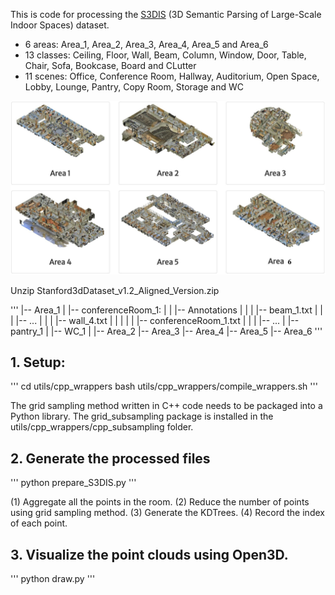 
This is code for processing the [S3DIS](http://buildingparser.stanford.edu/images/3D_Semantic_Parsing.pdf) (3D Semantic Parsing of Large-Scale Indoor Spaces) dataset.


- 6 areas: Area_1, Area_2, Area_3, Area_4, Area_5 and Area_6
- 13 classes: Ceiling, Floor, Wall, Beam, Column, Window, Door, Table, Chair, Sofa, Bookcase, Board and CLutter
- 11 scenes: Office, Conference Room, Hallway, Auditorium, Open Space, Lobby, Lounge, Pantry, Copy Room, Storage and WC

![The S3DIS Dataset](images/area1-6.png)


Unzip Stanford3dDataset_v1.2_Aligned_Version.zip

'''
|-- Area_1
|   |-- conferenceRoom_1: 
|   |   |-- Annotations
|   |   |   |-- beam_1.txt
|   |   |   |-- ...
|   |   |   |-- wall_4.txt
|   |   |
|   |   |-- conferenceRoom_1.txt
|   |
|   |-- ...
|   |-- pantry_1
|   |-- WC_1
|
|-- Area_2
|-- Area_3
|-- Area_4
|-- Area_5
|-- Area_6
'''



## 1. Setup:
'''
cd utils/cpp_wrappers
bash utils/cpp_wrappers/compile_wrappers.sh
'''


The grid sampling method written in C++ code needs to be packaged into a Python library.
The grid_subsampling package is installed in the utils/cpp_wrappers/cpp_subsampling folder.

## 2. Generate the processed files

'''
python prepare_S3DIS.py
'''

(1) Aggregate all the points in the room.
(2) Reduce the number of points using grid sampling method.
(3) Generate the KDTrees.
(4) Record the index of each point.


## 3. Visualize the point clouds using Open3D.

'''
python draw.py
'''
